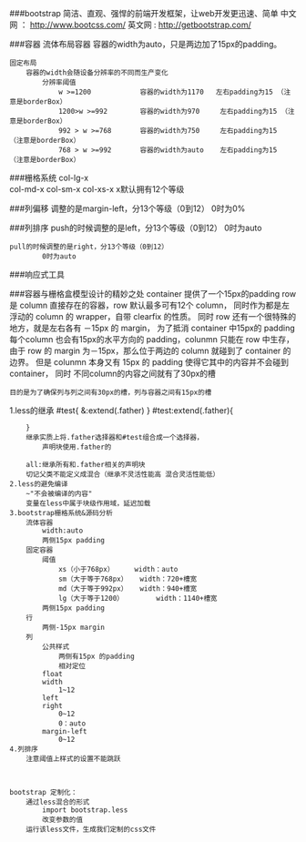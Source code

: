 <!--
 * @Author: 2577624123 2577624123@qq.com
 * @Date: 2022-12-14 21:54:37
 * @LastEditors: 2577624123 2577624123@qq.com
 * @LastEditTime: 2022-12-16 16:44:48
 * @FilePath: \Web-learning\Bootstrap\bootstrap.md
 * @Description: 
 * 
-->
###bootstrap
	简洁、直观、强悍的前端开发框架，让web开发更迅速、简单
	中文网 ： http://www.bootcss.com/
	英文网  :  http://getbootstrap.com/
	
###容器
	流体布局容器
		容器的width为auto，只是两边加了15px的padding。
	
	固定布局
		容器的width会随设备分辨率的不同而生产变化
			分辨率阈值
				w >=1200	 		容器的width为1170   左右padding为15 （注意是borderBox）
				1200>w >=992		容器的width为970     左右padding为15 （注意是borderBox）
				992 > w >=768		容器的width为750     左右padding为15  （注意是borderBox）
				768 > w >=992		容器的width为auto    左右padding为15  （注意是borderBox）
				
###栅格系统
	 col-lg-x    
	 col-md-x
	 col-sm-x
	 col-xs-x
	 x默认拥有12个等级
	 
###列偏移
	调整的是margin-left，分13个等级（0到12）
			0时为0%
	
###列排序
	push的时候调整的是left，分13个等级（0到12）
			0时为auto
			
	pull的时候调整的是right，分13个等级（0到12）
			0时为auto

###响应式工具

###容器与栅格盒模型设计的精妙之处
		container 提供了一个15px的padding
		row 是 column 直接存在的容器，row 默认最多可有12个 column，
	同时作为都是左浮动的 column 的 wrapper，自带 clearfix 的性质。
	同时 row 还有一个很特殊的地方，就是左右各有 －15px 的 margin，
	为了抵消 container 中15px的 padding
		每个column 也会有15px的水平方向的 padding，colunmn 只能在 row 中生存，
	由于 row 的 margin 为－15px，那么位于两边的 column 就碰到了 container 的边界。
	但是 colunmn 本身又有 15px 的 padding 使得它其中的内容并不会碰到 container，
	同时 不同column的内容之间就有了30px的槽
	
	目的是为了确保列与列之间有30px的槽，列与容器之间有15px的槽


1.less的继承
		#test{
			&:extend(.father)
		}
		#test:extend(.father){
			
		}
		继承实质上将.father选择器和#test组合成一个选择器，
			声明块使用.father的
		
		all:继承所有和.father相关的声明块
		切记父类不能定义成混合（继承不灵活性能高 混合灵活性能低）
	2.less的避免编译
		~"不会被编译的内容"
		变量在less中属于块级作用域，延迟加载
	3.bootstrap栅格系统&源码分析
		流体容器
			width:auto
			两侧15px padding
		固定容器
			阈值
				xs（小于768px）		width：auto
				sm（大于等于768px）	width：720+槽宽
				md（大于等于992px）	width：940+槽宽
				lg（大于等于1200）		width：1140+槽宽
			两侧15px padding
		行
			两侧-15px margin
		列
			公共样式
				两侧有15px 的padding
				相对定位
			float
			width
				1~12
			left
			right
				0~12
				0：auto
			margin-left
				0~12
	4.列排序
		注意阈值上样式的设置不能跳跃
				 


	bootstrap 定制化：
		通过less混合的形式
			import bootstrap.less
			改变参数的值
		运行该less文件，生成我们定制的css文件		
			
	 
				